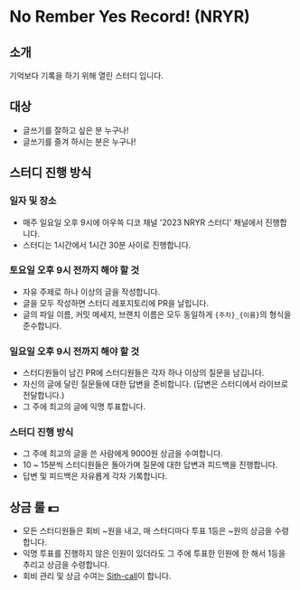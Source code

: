 # No Rember Yes Record! (NRYR)

## 소개
기억보다 기록을 하기 위해 열린 스터디 입니다.

## 대상
- 글쓰기를 잘하고 싶은 분 누구나!
- 글쓰기를 즐겨 하시는 분은 누구나!

## 스터디 진행 방식

### 일자 및 장소
- 매주 일요일 오후 9시에 아우쓱 디코 채널 '2023 NRYR 스터디' 채널에서 진행합니다.
- 스터디는 1시간에서 1시간 30분 사이로 진행합니다.

### 토요일 오후 9시 전까지 해야 할 것
- 자유 주제로 하나 이상의 글을 작성합니다.
- 글을 모두 작성하면 스터디 레포지토리에 PR을 날립니다. 
- 글의 파일 이름, 커밋 메세지, 브랜치 이름은 모두 동일하게 `{주차}_{이름}`의 형식을 준수합니다.

### 일요일 오후 9시 전까지 해야 할 것
- 스터디원들이 남긴 PR에 스터디원들은 각자 하나 이상의 질문을 남깁니다.
- 자신의 글에 달린 질문들에 대한 답변을 준비합니다. (답변은 스터디에서 라이브로 전달합니다.)
- 그 주에 최고의 글에 익명 투표합니다. 

### 스터디 진행 방식
- 그 주에 최고의 글을 쓴 사람에게 9000원 상금을 수여합니다.
- 10 ~ 15분씩 스터디원들은 돌아가며 질문에 대한 답변과 피드백을 진행합니다.
- 답변 및 피드백은 자유롭게 각자 기록합니다.

## 상금 룰 💵
- 모든 스터디원들은 회비 ~원을 내고, 매 스터디마다 투표 1등은 ~원의 상금을 수령합니다.
- 익명 투표를 진행하지 않은 인원이 있더라도 그 주에 투표한 인원에 한 해서 1등을 추리고 상금을 수령합니다.
- 회비 관리 및 상금 수여는 [Sith-call](https://github.com/Sith-call)이 합니다.
